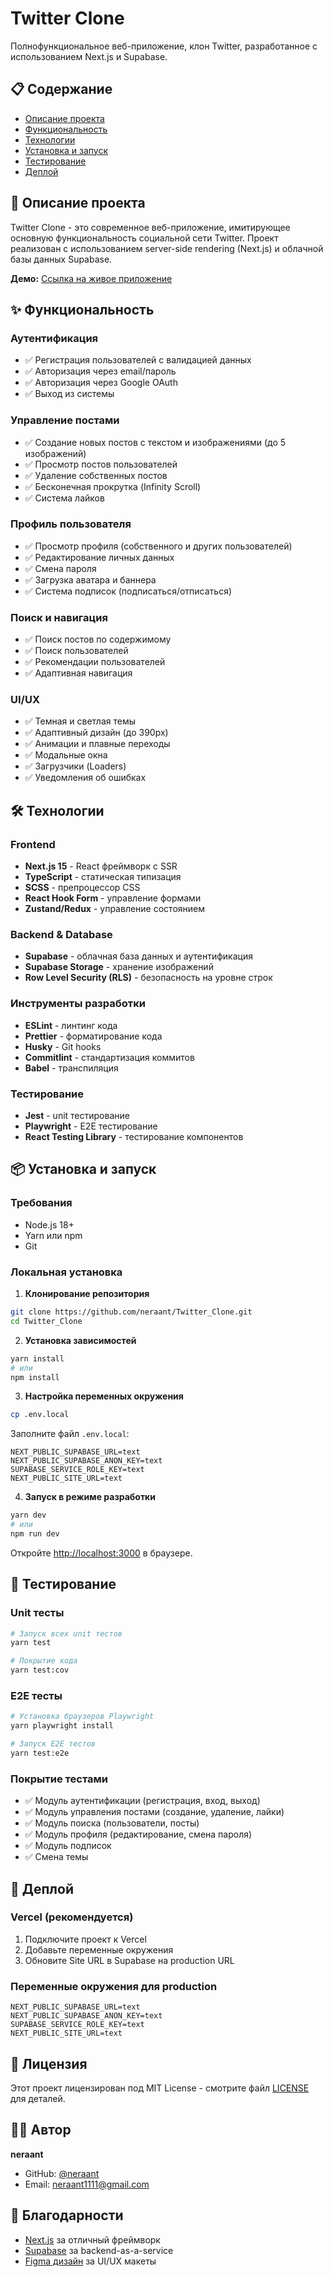 # Twitter Clone

Полнофункциональное веб-приложение, клон Twitter, разработанное с использованием Next.js и Supabase.

## 📋 Содержание

- [Описание проекта](#описание-проекта)
- [Функциональность](#функциональность)
- [Технологии](#технологии)
- [Установка и запуск](#установка-и-запуск)
- [Тестирование](#тестирование)
- [Деплой](#деплой)

## 🚀 Описание проекта

Twitter Clone - это современное веб-приложение, имитирующее основную функциональность социальной сети Twitter. Проект реализован с использованием server-side rendering (Next.js) и облачной базы данных Supabase.

**Демо:** [Ссылка на живое приложение](https://twitter-clone-silk-seven.vercel.app/)

## ✨ Функциональность

### Аутентификация

- ✅ Регистрация пользователей с валидацией данных
- ✅ Авторизация через email/пароль
- ✅ Авторизация через Google OAuth
- ✅ Выход из системы

### Управление постами

- ✅ Создание новых постов с текстом и изображениями (до 5 изображений)
- ✅ Просмотр постов пользователей
- ✅ Удаление собственных постов
- ✅ Бесконечная прокрутка (Infinity Scroll)
- ✅ Система лайков

### Профиль пользователя

- ✅ Просмотр профиля (собственного и других пользователей)
- ✅ Редактирование личных данных
- ✅ Смена пароля
- ✅ Загрузка аватара и баннера
- ✅ Система подписок (подписаться/отписаться)

### Поиск и навигация

- ✅ Поиск постов по содержимому
- ✅ Поиск пользователей
- ✅ Рекомендации пользователей
- ✅ Адаптивная навигация

### UI/UX

- ✅ Темная и светлая темы
- ✅ Адаптивный дизайн (до 390px)
- ✅ Анимации и плавные переходы
- ✅ Модальные окна
- ✅ Загрузчики (Loaders)
- ✅ Уведомления об ошибках

## 🛠 Технологии

### Frontend

- **Next.js 15** - React фреймворк с SSR
- **TypeScript** - статическая типизация
- **SCSS** - препроцессор CSS
- **React Hook Form** - управление формами
- **Zustand/Redux** - управление состоянием

### Backend & Database

- **Supabase** - облачная база данных и аутентификация
- **Supabase Storage** - хранение изображений
- **Row Level Security (RLS)** - безопасность на уровне строк

### Инструменты разработки

- **ESLint** - линтинг кода
- **Prettier** - форматирование кода
- **Husky** - Git hooks
- **Commitlint** - стандартизация коммитов
- **Babel** - транспиляция

### Тестирование

- **Jest** - unit тестирование
- **Playwright** - E2E тестирование
- **React Testing Library** - тестирование компонентов

## 📦 Установка и запуск

### Требования

- Node.js 18+
- Yarn или npm
- Git

### Локальная установка

1. **Клонирование репозитория**

```bash
git clone https://github.com/neraant/Twitter_Clone.git
cd Twitter_Clone
```

2. **Установка зависимостей**

```bash
yarn install
# или
npm install
```

3. **Настройка переменных окружения**

```bash
cp .env.local
```

Заполните файл `.env.local`:

```env
NEXT_PUBLIC_SUPABASE_URL=text
NEXT_PUBLIC_SUPABASE_ANON_KEY=text
SUPABASE_SERVICE_ROLE_KEY=text
NEXT_PUBLIC_SITE_URL=text
```

4. **Запуск в режиме разработки**

```bash
yarn dev
# или
npm run dev
```

Откройте [http://localhost:3000](http://localhost:3000) в браузере.

## 🧪 Тестирование

### Unit тесты

```bash
# Запуск всех unit тестов
yarn test

# Покрытие кода
yarn test:cov
```

### E2E тесты

```bash
# Установка браузеров Playwright
yarn playwright install

# Запуск E2E тестов
yarn test:e2e
```

### Покрытие тестами

- ✅ Модуль аутентификации (регистрация, вход, выход)
- ✅ Модуль управления постами (создание, удаление, лайки)
- ✅ Модуль поиска (пользователи, посты)
- ✅ Модуль профиля (редактирование, смена пароля)
- ✅ Модуль подписок
- ✅ Смена темы

## 🚀 Деплой

### Vercel (рекомендуется)

1. Подключите проект к Vercel
2. Добавьте переменные окружения
3. Обновите Site URL в Supabase на production URL

### Переменные окружения для production

```env
NEXT_PUBLIC_SUPABASE_URL=text
NEXT_PUBLIC_SUPABASE_ANON_KEY=text
SUPABASE_SERVICE_ROLE_KEY=text
NEXT_PUBLIC_SITE_URL=text
```

## 📄 Лицензия

Этот проект лицензирован под MIT License - смотрите файл [LICENSE](LICENSE) для деталей.

## 👨‍💻 Автор

**neraant**

- GitHub: [@neraant](https://github.com/neraant)
- Email: neraant1111@gmail.com

## 🙏 Благодарности

- [Next.js](https://nextjs.org/) за отличный фреймворк
- [Supabase](https://supabase.com/) за backend-as-a-service
- [Figma дизайн](https://www.figma.com/design/exmlYOmXnmKnDS1AXS0kSz/Modsen-Twitter-Clone) за UI/UX макеты
